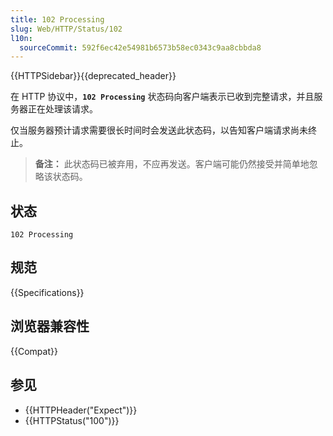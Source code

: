 ```yaml
---
title: 102 Processing
slug: Web/HTTP/Status/102
l10n:
  sourceCommit: 592f6ec42e54981b6573b58ec0343c9aa8cbbda8
---
```


{{HTTPSidebar}}{{deprecated_header}}

在 HTTP 协议中，**`102 Processing`** 状态码向客户端表示已收到完整请求，并且服务器正在处理该请求。

仅当服务器预计请求需要很长时间时会发送此状态码，以告知客户端请求尚未终止。

> **备注：** 此状态码已被弃用，不应再发送。客户端可能仍然接受并简单地忽略该状态码。

## 状态

```plain
102 Processing
```

## 规范

{{Specifications}}

## 浏览器兼容性

{{Compat}}

## 参见

- {{HTTPHeader("Expect")}}
- {{HTTPStatus("100")}}
